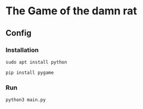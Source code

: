 # The Game of the damn rat

## Config

### Installation

```sudo apt install python```

```pip install pygame```

### Run

```python3 main.py```
